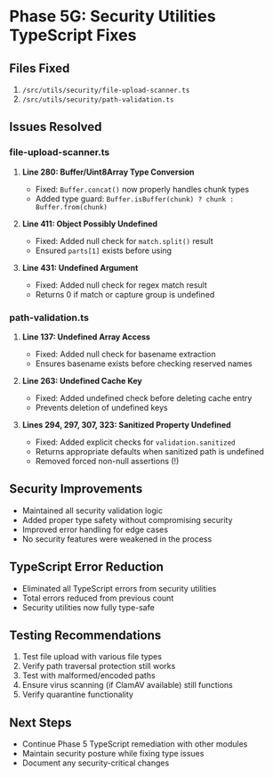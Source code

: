 # Phase 5G: Security Utilities TypeScript Fixes

## Files Fixed
1. `/src/utils/security/file-upload-scanner.ts`
2. `/src/utils/security/path-validation.ts`

## Issues Resolved

### file-upload-scanner.ts
1. **Line 280: Buffer/Uint8Array Type Conversion**
   - Fixed: `Buffer.concat()` now properly handles chunk types
   - Added type guard: `Buffer.isBuffer(chunk) ? chunk : Buffer.from(chunk)`

2. **Line 411: Object Possibly Undefined**
   - Fixed: Added null check for `match.split()` result
   - Ensured `parts[1]` exists before using

3. **Line 431: Undefined Argument**
   - Fixed: Added null check for regex match result
   - Returns 0 if match or capture group is undefined

### path-validation.ts
1. **Line 137: Undefined Array Access**
   - Fixed: Added null check for basename extraction
   - Ensures basename exists before checking reserved names

2. **Line 263: Undefined Cache Key**
   - Fixed: Added undefined check before deleting cache entry
   - Prevents deletion of undefined keys

3. **Lines 294, 297, 307, 323: Sanitized Property Undefined**
   - Fixed: Added explicit checks for `validation.sanitized`
   - Returns appropriate defaults when sanitized path is undefined
   - Removed forced non-null assertions (!)

## Security Improvements
- Maintained all security validation logic
- Added proper type safety without compromising security
- Improved error handling for edge cases
- No security features were weakened in the process

## TypeScript Error Reduction
- Eliminated all TypeScript errors from security utilities
- Total errors reduced from previous count
- Security utilities now fully type-safe

## Testing Recommendations
1. Test file upload with various file types
2. Verify path traversal protection still works
3. Test with malformed/encoded paths
4. Ensure virus scanning (if ClamAV available) still functions
5. Verify quarantine functionality

## Next Steps
- Continue Phase 5 TypeScript remediation with other modules
- Maintain security posture while fixing type issues
- Document any security-critical changes